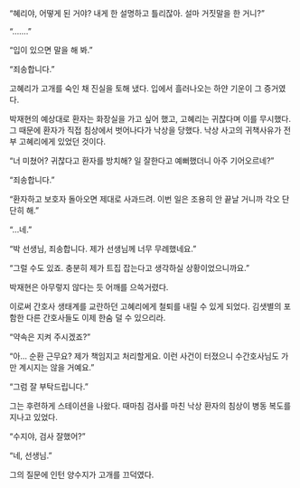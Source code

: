 “혜리야, 어떻게 된 거야? 내게 한 설명하고 틀리잖아. 설마 거짓말을 한 거니?”

“…….”

“입이 있으면 말을 해 봐.”

“죄송합니다.”

고혜리가 고개를 숙인 채 진실을 토해 냈다. 입에서 흘러나오는 하얀 기운이 그 증거였다.

박재현의 예상대로 환자는 화장실을 가고 싶어 했고, 고혜리는 귀찮다며 이를 무시했다. 그 때문에 환자가 직접 침상에서 벗어나다가 낙상을 당했다. 낙상 사고의 귀책사유가 전부 고혜리에게 있었던 것이다.

“너 미쳤어? 귀찮다고 환자를 방치해? 일 잘한다고 예뻐했더니 아주 기어오르네?”

“죄송합니다.”

“환자하고 보호자 돌아오면 제대로 사과드려. 이번 일은 조용히 안 끝날 거니까 각오 단단히 해.”

“…네.”

“박 선생님, 죄송합니다. 제가 선생님께 너무 무례했네요.”

“그럴 수도 있죠. 충분히 제가 트집 잡는다고 생각하실 상황이었으니까요.”

박재현은 아무렇지 않다는 듯 어깨를 으쓱거렸다.

이로써 간호사 생태계를 교란하던 고혜리에게 철퇴를 내릴 수 있게 되었다. 김샛별의 포함한 다른 간호사들도 이제 한숨 덜 수 있으리라.

“약속은 지켜 주시겠죠?”

“아… 순환 근무요? 제가 책임지고 처리할게요. 이런 사건이 터졌으니 수간호사님도 가만 계시지는 않을 거예요.”

“그럼 잘 부탁드립니다.”

그는 후련하게 스테이션을 나왔다. 때마침 검사를 마친 낙상 환자의 침상이 병동 복도를 지나고 있었다.

“수지야, 검사 잘했어?”

“네, 선생님.”

그의 질문에 인턴 양수지가 고개를 끄덕였다.